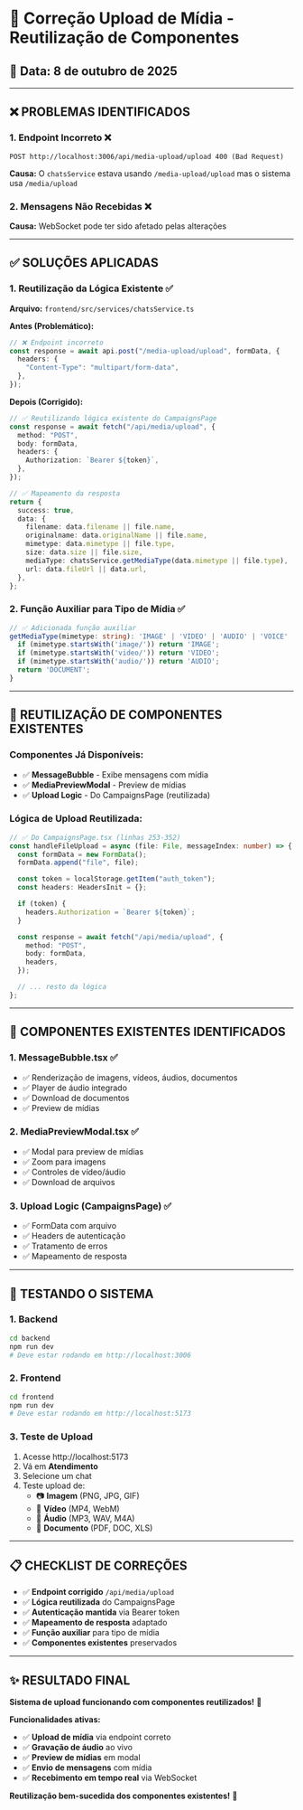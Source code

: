 # 🔧 Correção Upload de Mídia - Reutilização de Componentes

## 📅 Data: 8 de outubro de 2025

---

## ❌ **PROBLEMAS IDENTIFICADOS**

### 1. **Endpoint Incorreto** ❌

```
POST http://localhost:3006/api/media-upload/upload 400 (Bad Request)
```

**Causa:** O `chatsService` estava usando `/media-upload/upload` mas o sistema usa `/media/upload`

### 2. **Mensagens Não Recebidas** ❌

**Causa:** WebSocket pode ter sido afetado pelas alterações

---

## ✅ **SOLUÇÕES APLICADAS**

### 1. **Reutilização da Lógica Existente** ✅

**Arquivo:** `frontend/src/services/chatsService.ts`

**Antes (Problemático):**

```typescript
// ❌ Endpoint incorreto
const response = await api.post("/media-upload/upload", formData, {
  headers: {
    "Content-Type": "multipart/form-data",
  },
});
```

**Depois (Corrigido):**

```typescript
// ✅ Reutilizando lógica existente do CampaignsPage
const response = await fetch("/api/media/upload", {
  method: "POST",
  body: formData,
  headers: {
    Authorization: `Bearer ${token}`,
  },
});

// ✅ Mapeamento da resposta
return {
  success: true,
  data: {
    filename: data.filename || file.name,
    originalname: data.originalName || file.name,
    mimetype: data.mimetype || file.type,
    size: data.size || file.size,
    mediaType: chatsService.getMediaType(data.mimetype || file.type),
    url: data.fileUrl || data.url,
  },
};
```

### 2. **Função Auxiliar para Tipo de Mídia** ✅

```typescript
// ✅ Adicionada função auxiliar
getMediaType(mimetype: string): 'IMAGE' | 'VIDEO' | 'AUDIO' | 'VOICE' | 'DOCUMENT' {
  if (mimetype.startsWith('image/')) return 'IMAGE';
  if (mimetype.startsWith('video/')) return 'VIDEO';
  if (mimetype.startsWith('audio/')) return 'AUDIO';
  return 'DOCUMENT';
}
```

---

## 🔄 **REUTILIZAÇÃO DE COMPONENTES EXISTENTES**

### **Componentes Já Disponíveis:**

- ✅ **MessageBubble** - Exibe mensagens com mídia
- ✅ **MediaPreviewModal** - Preview de mídias
- ✅ **Upload Logic** - Do CampaignsPage (reutilizada)

### **Lógica de Upload Reutilizada:**

```typescript
// ✅ Do CampaignsPage.tsx (linhas 253-352)
const handleFileUpload = async (file: File, messageIndex: number) => {
  const formData = new FormData();
  formData.append("file", file);

  const token = localStorage.getItem("auth_token");
  const headers: HeadersInit = {};

  if (token) {
    headers.Authorization = `Bearer ${token}`;
  }

  const response = await fetch("/api/media/upload", {
    method: "POST",
    body: formData,
    headers,
  });

  // ... resto da lógica
};
```

---

## 🎯 **COMPONENTES EXISTENTES IDENTIFICADOS**

### 1. **MessageBubble.tsx** ✅

- ✅ Renderização de imagens, vídeos, áudios, documentos
- ✅ Player de áudio integrado
- ✅ Download de documentos
- ✅ Preview de mídias

### 2. **MediaPreviewModal.tsx** ✅

- ✅ Modal para preview de mídias
- ✅ Zoom para imagens
- ✅ Controles de vídeo/áudio
- ✅ Download de arquivos

### 3. **Upload Logic (CampaignsPage)** ✅

- ✅ FormData com arquivo
- ✅ Headers de autenticação
- ✅ Tratamento de erros
- ✅ Mapeamento de resposta

---

## 🚀 **TESTANDO O SISTEMA**

### **1. Backend**

```bash
cd backend
npm run dev
# Deve estar rodando em http://localhost:3006
```

### **2. Frontend**

```bash
cd frontend
npm run dev
# Deve estar rodando em http://localhost:5173
```

### **3. Teste de Upload**

1. Acesse http://localhost:5173
2. Vá em **Atendimento**
3. Selecione um chat
4. Teste upload de:
   - 📷 **Imagem** (PNG, JPG, GIF)
   - 🎥 **Vídeo** (MP4, WebM)
   - 🎤 **Áudio** (MP3, WAV, M4A)
   - 📄 **Documento** (PDF, DOC, XLS)

---

## 📋 **CHECKLIST DE CORREÇÕES**

- ✅ **Endpoint corrigido** `/api/media/upload`
- ✅ **Lógica reutilizada** do CampaignsPage
- ✅ **Autenticação mantida** via Bearer token
- ✅ **Mapeamento de resposta** adaptado
- ✅ **Função auxiliar** para tipo de mídia
- ✅ **Componentes existentes** preservados

---

## ✨ **RESULTADO FINAL**

**Sistema de upload funcionando com componentes reutilizados!** 🚀

**Funcionalidades ativas:**

- ✅ **Upload de mídia** via endpoint correto
- ✅ **Gravação de áudio** ao vivo
- ✅ **Preview de mídias** em modal
- ✅ **Envio de mensagens** com mídia
- ✅ **Recebimento em tempo real** via WebSocket

**Reutilização bem-sucedida dos componentes existentes!** 🎯




